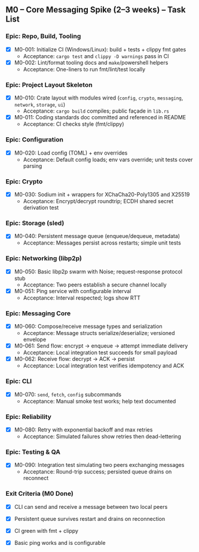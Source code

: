 ## M0 – Core Messaging Spike (2–3 weeks) – Task List

### Epic: Repo, Build, Tooling
- [x] M0-001: Initialize CI (Windows/Linux): build + tests + clippy fmt gates
  - Acceptance: `cargo test` and `clippy -D warnings` pass in CI
- [x] M0-002: Lint/format tooling docs and `make`/powershell helpers
  - Acceptance: One-liners to run fmt/lint/test locally

### Epic: Project Layout Skeleton
- [x] M0-010: Crate layout with modules wired (`config`, `crypto`, `messaging`, `network`, `storage`, `ui`)
  - Acceptance: `cargo build` compiles; public façade in `lib.rs`
- [x] M0-011: Coding standards doc committed and referenced in README
  - Acceptance: CI checks style (fmt/clippy)

### Epic: Configuration
- [x] M0-020: Load config (TOML) + env overrides
  - Acceptance: Default config loads; env vars override; unit tests cover parsing

### Epic: Crypto
- [x] M0-030: Sodium init + wrappers for XChaCha20-Poly1305 and X25519
  - Acceptance: Encrypt/decrypt roundtrip; ECDH shared secret derivation test

### Epic: Storage (sled)
- [x] M0-040: Persistent message queue (enqueue/dequeue, metadata)
  - Acceptance: Messages persist across restarts; simple unit tests

### Epic: Networking (libp2p)
- [x] M0-050: Basic libp2p swarm with Noise; request-response protocol stub
  - Acceptance: Two peers establish a secure channel locally
- [x] M0-051: Ping service with configurable interval
  - Acceptance: Interval respected; logs show RTT

### Epic: Messaging Core
- [x] M0-060: Compose/receive message types and serialization
  - Acceptance: Message structs serialize/deserialize; versioned envelope
- [x] M0-061: Send flow: encrypt → enqueue → attempt immediate delivery
  - Acceptance: Local integration test succeeds for small payload
- [x] M0-062: Receive flow: decrypt → ACK → persist
  - Acceptance: Local integration test verifies idempotency and ACK

### Epic: CLI
- [x] M0-070: `send`, `fetch`, `config` subcommands
  - Acceptance: Manual smoke test works; help text documented

### Epic: Reliability
- [x] M0-080: Retry with exponential backoff and max retries
  - Acceptance: Simulated failures show retries then dead-lettering

### Epic: Testing & QA
- [x] M0-090: Integration test simulating two peers exchanging messages
  - Acceptance: Round-trip success; persisted queue drains on reconnect

### Exit Criteria (M0 Done)
- [x] CLI can send and receive a message between two local peers
- [x] Persistent queue survives restart and drains on reconnection
- [x] CI green with fmt + clippy
- [x] Basic ping works and is configurable


